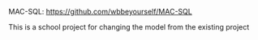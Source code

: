 MAC-SQL: https://github.com/wbbeyourself/MAC-SQL

This is a school project for changing the model from the existing project